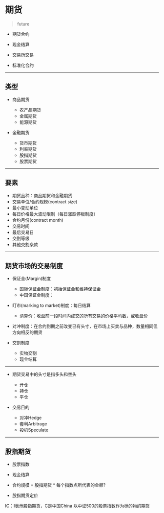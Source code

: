 # 期货
> future

- 期货合约

- 现金结算
- 交易所交易
- 标准化合约

---
## 类型
- 商品期货
    - 农产品期货
    - 金属期货
    - 能源期货

- 金融期货
    - 货币期货
    - 利率期货
    - 股指期货
    - 股票期货


---
## 要素
- 期货品种：商品期货和金融期货
- 交易单位/合约规模(contract size)
- 最小变动单位
- 每日价格最大波动限制（每日涨跌停板制度）
- 合约月份(contract month)
- 交易时间
- 最后交易日
- 交割等级
- 其他交割条款

---
## 期货市场的交易制度


- 保证金(Margin)制度
    - 国际保证金制度：初始保证金和维持保证金
    - 中国保证金制度：


- 盯市(marking to market)制度：每日结算
    - 清算价：收盘前一段时间内成交的所有交易的价格平均数，或收盘价

- 对冲制度：在合约到期之前改变已有头寸，在市场上买卖与品种，数量相同但方向相反的期货




- 交割制度
    - 实物交割
    - 现金结算

---
- 期货交易中的头寸是指多头和空头
    - 开仓
    - 持仓
    - 平仓

- 交易目的
    - 对冲Hedge
    - 套利Arbitrage
    - 投机Speculate
---

## 股指期货
- 股票指数

- 现金结算
- 合约规模 = 股指期货 * 每个指数点所代表的金额?

- 股指期货定价

IC：I表示股指期货，C是中国China
以中证500的股票指数作为标的物的期货



